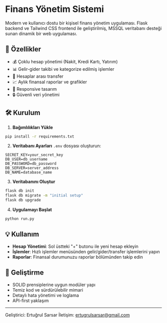 # Finans Yönetim Sistemi

Modern ve kullanıcı dostu bir kişisel finans yönetim uygulaması. Flask backend ve Tailwind CSS frontend ile geliştirilmiş, MSSQL veritabanı desteği sunan dinamik bir web uygulaması.

## 🚀 Özellikler

- 💰 Çoklu hesap yönetimi (Nakit, Kredi Kartı, Yatırım)
- 📊 Gelir-gider takibi ve kategorize edilmiş işlemler
- 🔄 Hesaplar arası transfer
- 📈 Aylık finansal raporlar ve grafikler
- 📱 Responsive tasarım
- 🔒 Güvenli veri yönetimi

## 🛠️ Kurulum

1. **Bağımlılıkları Yükle**
```bash
pip install -r requirements.txt
```

2. **Veritabanı Ayarları**
`.env` dosyası oluşturun:
```env
SECRET_KEY=your_secret_key
DB_USER=db_username
DB_PASSWORD=db_password
DB_SERVER=server_address
DB_NAME=database_name
```

3. **Veritabanını Oluştur**
```bash
flask db init
flask db migrate -m "initial setup"
flask db upgrade
```

4. **Uygulamayı Başlat**
```bash
python run.py
```

## 💡 Kullanım

- **Hesap Yönetimi**: Sol üstteki "+" butonu ile yeni hesap ekleyin
- **İşlemler**: Hızlı işlemler menüsünden gelir/gider/transfer işlemlerini yapın
- **Raporlar**: Finansal durumunuzu raporlar bölümünden takip edin

## 🔧 Geliştirme

- SOLID prensiplerine uygun modüler yapı
- Temiz kod ve sürdürülebilir mimari
- Detaylı hata yönetimi ve loglama
- API-first yaklaşım

---
Geliştirici: Ertuğrul Sarsar
İletişim: ertugrulsarsar@gmail.com